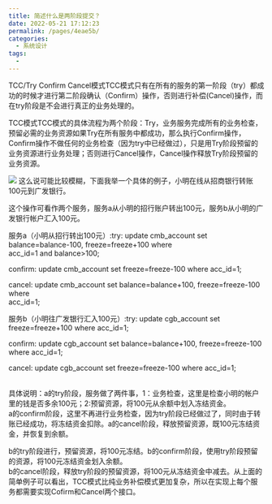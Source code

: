 ```yaml
---
title: 简述什么是两阶段提交？
date: 2022-05-21 17:12:23
permalink: /pages/4eae5b/
categories:
  - 系统设计
tags:
  - 
---
```

TCC/Try Confirm Cancel模式TCC模式只有在所有的服务的第一阶段（try）都成功的时候才进行第二阶段确认（Confirm）操作，否则进行补偿(Cancel)操作，而在try阶段是不会进行真正的业务处理的。
<br>

TCC模式TCC模式的具体流程为两个阶段：Try，业务服务完成所有的业务检查，预留必需的业务资源如果Try在所有服务中都成功，那么执行Confirm操作，Confirm操作不做任何的业务检查（因为try中已经做过），只是用Try阶段预留的业务资源进行业务处理；否则进行Cancel操作，Cancel操作释放Try阶段预留的业务资源。
<br>

![](https://tva1.sinaimg.cn/large/e6c9d24egy1h2f83z6zd5j218g0u0gow.jpg)
这么说可能比较模糊，下面我举一个具体的例子，小明在线从招商银行转账100元到广发银行。
<br>

这个操作可看作两个服务，服务a从小明的招行账户转出100元，服务b从小明的广发银行帐户汇入100元。
<br>

服务a（小明从招行转出100元）:try: update cmb_account set balance=balance-100, freeze=freeze+100 where  
acc_id=1 and balance>100;  

confirm: update cmb_account set freeze=freeze-100 where acc_id=1;  

cancel: update cmb_account set balance=balance+100, freeze=freeze-100 where  
acc_id=1;
<br>

服务b（小明往广发银行汇入100元）:try: update cgb_account set freeze=freeze+100 where acc_id=1;  

confirm: update cgb_account set balance=balance+100, freeze=freeze-100 where  acc_id=1;  

cancel: update cgb_account set freeze=freeze-100 where acc_id=1;

<br>
具体说明：a的try阶段，服务做了两件事，1：业务检查，这里是检查小明的帐户里的钱是否多余100元；2:预留资源，将100元从余额中划入冻结资金。

<br>
a的confirm阶段，这里不再进行业务检查，因为try阶段已经做过了，同时由于转账已经成功，将冻结资金扣除。a的cancel阶段，释放预留资源，既100元冻结资金，并恢复到余额。
<br>

b的try阶段进行，预留资源，将100元冻结。b的confirm阶段，使用try阶段预留的资源，将100元冻结资金划入余额。
<br>
b的cancel阶段，释放try阶段的预留资源，将100元从冻结资金中减去。从上面的简单例子可以看出，TCC模式比纯业务补偿模式更加复杂，所以在实现上每个服务都需要实现Cofirm和Cancel两个接口。